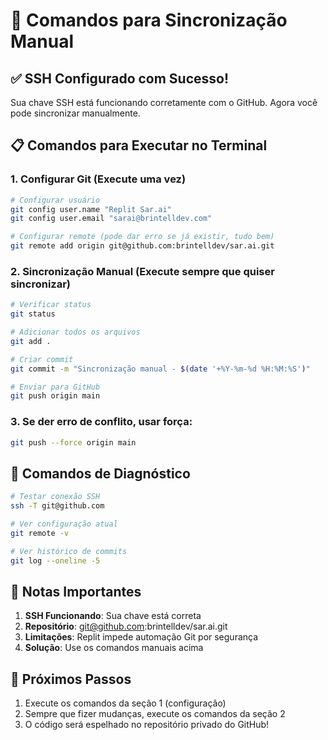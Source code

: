 # 🔄 Comandos para Sincronização Manual

## ✅ SSH Configurado com Sucesso!

Sua chave SSH está funcionando corretamente com o GitHub. Agora você pode sincronizar manualmente.

## 📋 Comandos para Executar no Terminal

### 1. Configurar Git (Execute uma vez)
```bash
# Configurar usuário
git config user.name "Replit Sar.ai"
git config user.email "sarai@brintelldev.com"

# Configurar remote (pode dar erro se já existir, tudo bem)
git remote add origin git@github.com:brintelldev/sar.ai.git
```

### 2. Sincronização Manual (Execute sempre que quiser sincronizar)
```bash
# Verificar status
git status

# Adicionar todos os arquivos
git add .

# Criar commit
git commit -m "Sincronização manual - $(date '+%Y-%m-%d %H:%M:%S')"

# Enviar para GitHub
git push origin main
```

### 3. Se der erro de conflito, usar força:
```bash
git push --force origin main
```

## 🔧 Comandos de Diagnóstico

```bash
# Testar conexão SSH
ssh -T git@github.com

# Ver configuração atual
git remote -v

# Ver histórico de commits
git log --oneline -5
```

## 📝 Notas Importantes

1. **SSH Funcionando**: Sua chave está correta
2. **Repositório**: git@github.com:brintelldev/sar.ai.git
3. **Limitações**: Replit impede automação Git por segurança
4. **Solução**: Use os comandos manuais acima

## 🚀 Próximos Passos

1. Execute os comandos da seção 1 (configuração)
2. Sempre que fizer mudanças, execute os comandos da seção 2
3. O código será espelhado no repositório privado do GitHub!
